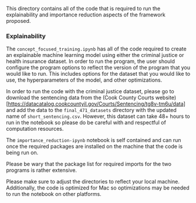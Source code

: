 This directory contains all of the code that is required to run the explainability and importance reduction aspects of the framework proposed.


### Explainability
The `concept_focused_training.ipynb` has all of the code required to create an explainable machine learning model using either the criminal justice or health insurance dataset. In order to run the program, the user should configure the program options to reflect the version of the program that you would like to run. This includes options for the dataset that you would like to use, the hyperparameters of the model, and other optimizations.

In order to run the code with the criminal justice dataset, please go to download the sentencing data from the (Cook County Courts website)[https://datacatalog.cookcountyil.gov/Courts/Sentencing/tg8v-tm6u/data] and add the data to the `final_471_datasets` directory with the updated name of `short_sentencing.csv`. However, this dataset can take 48+ hours to run in the notebook so please do be careful with and respectful of computation resources.

The `importance_reduction-ipynb` notebook is self contained and can run once the required packages are installed on the machine that the code is being run on. 

Please be wary that the package list for required imports for the two programs is rather extensive.

Please make sure to adjust the directories to reflect your local machine. Additionally, the code is optimized for Mac so optimizations may be needed to run the notebook on other platforms. 



